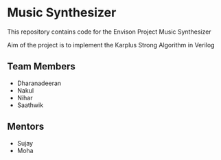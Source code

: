 # Music Synthesizer

This repository contains code for the Envison Project Music Synthesizer

Aim of the project is to implement the Karplus Strong Algorithm in Verilog



## Team Members

* Dharanadeeran 
* Nakul
* Nihar
* Saathwik

## Mentors

* Sujay
* Moha
